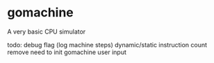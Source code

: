 # gomachine
A very basic CPU simulator

todo:
debug flag (log machine steps)
dynamic/static instruction count
remove need to init gomachine
user input
